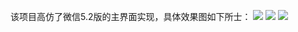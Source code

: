 该项目高仿了微信5.2版的主界面实现，具体效果图如下所士：
<img src="http://static.oschina.net/uploads/code/201402/16205828_KfjO.png"/>
<img src="http://static.oschina.net/uploads/code/201402/16205828_tMXz.png"/>
<img src="http://static.oschina.net/uploads/code/201402/16205828_bmAQ.png"/>
